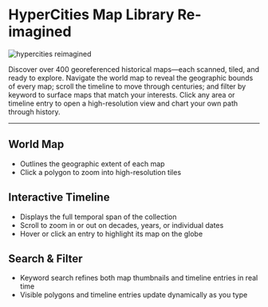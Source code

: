 # HyperCities Map Library Re-imagined

![hypercities reimagined](hypercities.gif)

Discover over 400 georeferenced historical maps—each scanned, tiled, and ready to explore. Navigate the world map to reveal the geographic bounds of every map; scroll the timeline to move through centuries; and filter by keyword to surface maps that match your interests. Click any area or timeline entry to open a high-resolution view and chart your own path through history.

---

## World Map
- Outlines the geographic extent of each map  
- Click a polygon to zoom into high-resolution tiles  

## Interactive Timeline
- Displays the full temporal span of the collection  
- Scroll to zoom in or out on decades, years, or individual dates  
- Hover or click an entry to highlight its map on the globe  

## Search & Filter
- Keyword search refines both map thumbnails and timeline entries in real time  
- Visible polygons and timeline entries update dynamically as you type  